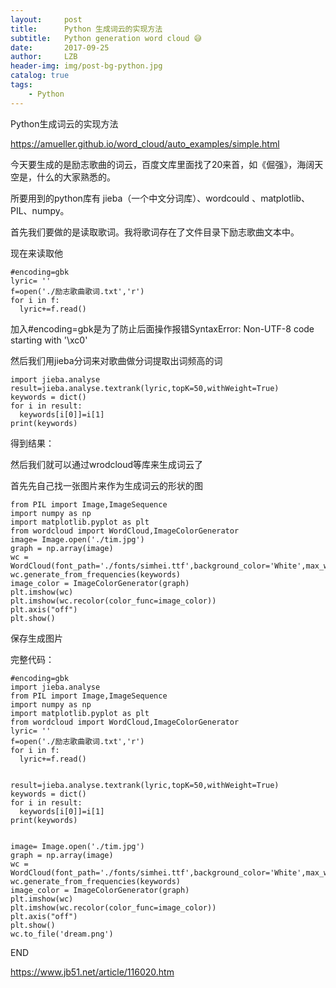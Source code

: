 ```yaml
---
layout:     post
title:      Python 生成词云的实现方法
subtitle:   Python generation word cloud 😅
date:       2017-09-25
author:     LZB
header-img: img/post-bg-python.jpg
catalog: true
tags:
    - Python
---
```



Python生成词云的实现方法

https://amueller.github.io/word_cloud/auto_examples/simple.html

今天要生成的是励志歌曲的词云，百度文库里面找了20来首，如《倔强》，海阔天空是，什么的大家熟悉的。

所要用到的python库有 jieba（一个中文分词库）、wordcould 、matplotlib、PIL、numpy。

首先我们要做的是读取歌词。我将歌词存在了文件目录下励志歌曲文本中。

现在来读取他

    #encoding=gbk
    lyric= ''
    f=open('./励志歌曲歌词.txt','r')
    for i in f:
      lyric+=f.read()
    

加入#encoding=gbk是为了防止后面操作报错SyntaxError: Non-UTF-8 code starting with '\xc0'

然后我们用jieba分词来对歌曲做分词提取出词频高的词

    import jieba.analyse
    result=jieba.analyse.textrank(lyric,topK=50,withWeight=True)
    keywords = dict()
    for i in result:
      keywords[i[0]]=i[1]
    print(keywords)
    


得到结果：



然后我们就可以通过wrodcloud等库来生成词云了

首先先自己找一张图片来作为生成词云的形状的图

[](http://thomaslzb.github.io/img/balloon.img)


    from PIL import Image,ImageSequence
    import numpy as np
    import matplotlib.pyplot as plt
    from wordcloud import WordCloud,ImageColorGenerator
    image= Image.open('./tim.jpg')
    graph = np.array(image)
    wc = WordCloud(font_path='./fonts/simhei.ttf',background_color='White',max_words=50,mask=graph)
    wc.generate_from_frequencies(keywords)
    image_color = ImageColorGenerator(graph)
    plt.imshow(wc)
    plt.imshow(wc.recolor(color_func=image_color))
    plt.axis("off")
    plt.show()
    


保存生成图片



完整代码：

    #encoding=gbk
    import jieba.analyse
    from PIL import Image,ImageSequence
    import numpy as np
    import matplotlib.pyplot as plt
    from wordcloud import WordCloud,ImageColorGenerator
    lyric= ''
    f=open('./励志歌曲歌词.txt','r')
    for i in f:
      lyric+=f.read()
     
     
    result=jieba.analyse.textrank(lyric,topK=50,withWeight=True)
    keywords = dict()
    for i in result:
      keywords[i[0]]=i[1]
    print(keywords)
     
     
    image= Image.open('./tim.jpg')
    graph = np.array(image)
    wc = WordCloud(font_path='./fonts/simhei.ttf',background_color='White',max_words=50,mask=graph)
    wc.generate_from_frequencies(keywords)
    image_color = ImageColorGenerator(graph)
    plt.imshow(wc)
    plt.imshow(wc.recolor(color_func=image_color))
    plt.axis("off")
    plt.show()
    wc.to_file('dream.png')
    
END




https://www.jb51.net/article/116020.htm